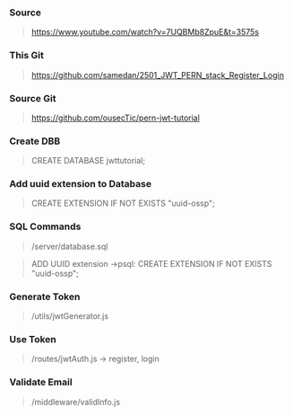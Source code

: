 ### Source

> https://www.youtube.com/watch?v=7UQBMb8ZpuE&t=3575s

### This Git

> https://github.com/samedan/2501_JWT_PERN_stack_Register_Login

### Source Git

> https://github.com/ousecTic/pern-jwt-tutorial

### Create DBB

> CREATE DATABASE jwttutorial;

### Add uuid extension to Database

> CREATE EXTENSION IF NOT EXISTS "uuid-ossp";

### SQL Commands

> /server/database.sql

> ADD UUID extension ->psql: CREATE EXTENSION IF NOT EXISTS "uuid-ossp";

### Generate Token

> /utils/jwtGenerator.js

### Use Token

> /routes/jwtAuth.js -> register, login

### Validate Email

> /middleware/validInfo.js
